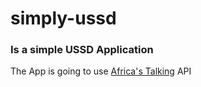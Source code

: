 # simply-ussd

### Is a simple USSD Application

The App is going to use [Africa's Talking](https://africastalking.com/ussd "Africa's Talking USSD") API

